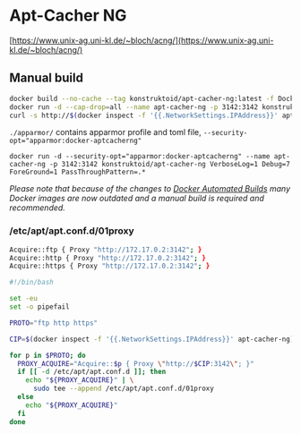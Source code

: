 # Apt-Cacher NG

[https://www.unix-ag.uni-kl.de/~bloch/acng/](https://www.unix-ag.uni-kl.de/~bloch/acng/)

## Manual build

```sh
docker build --no-cache --tag konstruktoid/apt-cacher-ng:latest -f Dockerfile .
docker run -d --cap-drop=all --name apt-cacher-ng -p 3142:3142 konstruktoid/apt-cacher-ng VerboseLog=1 Debug=7 ForeGround=1 PassThroughPattern=.*
curl -s http://$(docker inspect -f '{{.NetworkSettings.IPAddress}}' apt-cacher-ng):3142/acng-report.html
```

`./apparmor/` contains apparmor profile and toml file, `--security-opt="apparmor:docker-aptcacherng"`

`docker run -d --security-opt="apparmor:docker-aptcacherng" --name apt-cacher-ng -p 3142:3142 konstruktoid/apt-cacher-ng VerboseLog=1 Debug=7 ForeGround=1 PassThroughPattern=.*`

_Please note that because of the changes to [Docker Automated Builds](https://docs.docker.com/docker-hub/builds/)
many Docker images are now outdated and a manual build is required and
recommended._

### /etc/apt/apt.conf.d/01proxy

```sh
Acquire::ftp { Proxy "http://172.17.0.2:3142"; }
Acquire::http { Proxy "http://172.17.0.2:3142"; }
Acquire::https { Proxy "http://172.17.0.2:3142"; }
```

```sh
#!/bin/bash

set -eu
set -o pipefail

PROTO="ftp http https"

CIP=$(docker inspect -f '{{.NetworkSettings.IPAddress}}' apt-cacher-ng)

for p in $PROTO; do
  PROXY_ACQUIRE="Acquire::$p { Proxy \"http://$CIP:3142\"; }"
  if [[ -d /etc/apt/apt.conf.d ]]; then
    echo "${PROXY_ACQUIRE}" | \
      sudo tee --append /etc/apt/apt.conf.d/01proxy
  else
    echo "${PROXY_ACQUIRE}"
  fi
done
```
